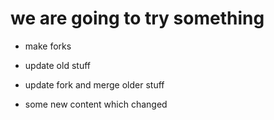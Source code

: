 # we are going to try something
- make forks
- update old stuff
- update fork and merge older stuff


- some new content which changed
